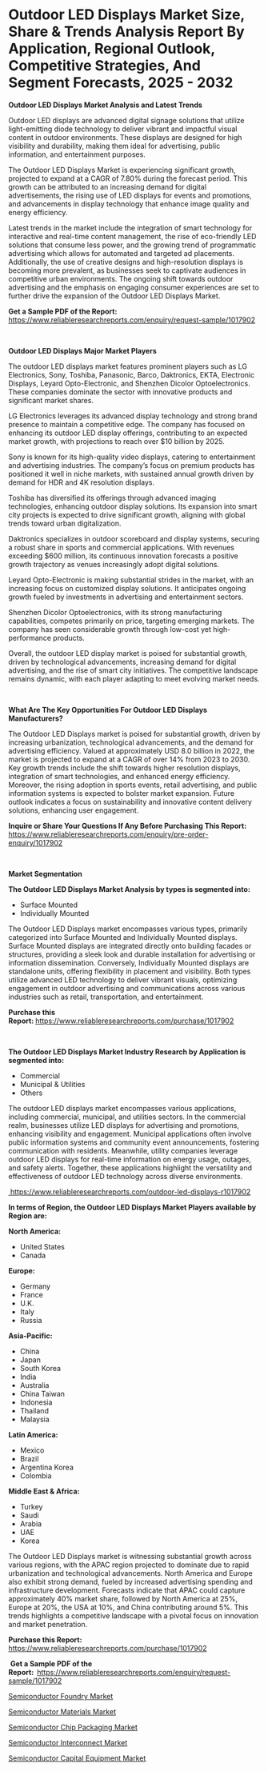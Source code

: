 <p><h1>Outdoor LED Displays Market Size, Share & Trends Analysis Report By Application, Regional Outlook, Competitive Strategies, And Segment Forecasts, 2025 - 2032</h1></p><p><strong>Outdoor LED Displays Market Analysis and Latest Trends</strong></p>
<p><p>Outdoor LED displays are advanced digital signage solutions that utilize light-emitting diode technology to deliver vibrant and impactful visual content in outdoor environments. These displays are designed for high visibility and durability, making them ideal for advertising, public information, and entertainment purposes.</p><p>The Outdoor LED Displays Market is experiencing significant growth, projected to expand at a CAGR of 7.80% during the forecast period. This growth can be attributed to an increasing demand for digital advertisements, the rising use of LED displays for events and promotions, and advancements in display technology that enhance image quality and energy efficiency. </p><p>Latest trends in the market include the integration of smart technology for interactive and real-time content management, the rise of eco-friendly LED solutions that consume less power, and the growing trend of programmatic advertising which allows for automated and targeted ad placements. Additionally, the use of creative designs and high-resolution displays is becoming more prevalent, as businesses seek to captivate audiences in competitive urban environments. The ongoing shift towards outdoor advertising and the emphasis on engaging consumer experiences are set to further drive the expansion of the Outdoor LED Displays Market.</p></p>
<p><strong>Get a Sample PDF of the Report:&nbsp;</strong> <a href="https://www.reliableresearchreports.com/enquiry/request-sample/1017902?utm_campaign=41&utm_medium=2&utm_source=Github&utm_content=ia&utm_term=06042025&utm_id=outdoor-led-displays">https://www.reliableresearchreports.com/enquiry/request-sample/1017902</a></p>
<p>&nbsp;</p>
<p><strong>Outdoor LED Displays Major Market Players</strong></p>
<p><p>The outdoor LED displays market features prominent players such as LG Electronics, Sony, Toshiba, Panasonic, Barco, Daktronics, EKTA, Electronic Displays, Leyard Opto-Electronic, and Shenzhen Dicolor Optoelectronics. These companies dominate the sector with innovative products and significant market shares.</p><p>LG Electronics leverages its advanced display technology and strong brand presence to maintain a competitive edge. The company has focused on enhancing its outdoor LED display offerings, contributing to an expected market growth, with projections to reach over $10 billion by 2025.</p><p>Sony is known for its high-quality video displays, catering to entertainment and advertising industries. The company’s focus on premium products has positioned it well in niche markets, with sustained annual growth driven by demand for HDR and 4K resolution displays.</p><p>Toshiba has diversified its offerings through advanced imaging technologies, enhancing outdoor display solutions. Its expansion into smart city projects is expected to drive significant growth, aligning with global trends toward urban digitalization.</p><p>Daktronics specializes in outdoor scoreboard and display systems, securing a robust share in sports and commercial applications. With revenues exceeding $600 million, its continuous innovation forecasts a positive growth trajectory as venues increasingly adopt digital solutions.</p><p>Leyard Opto-Electronic is making substantial strides in the market, with an increasing focus on customized display solutions. It anticipates ongoing growth fueled by investments in advertising and entertainment sectors.</p><p>Shenzhen Dicolor Optoelectronics, with its strong manufacturing capabilities, competes primarily on price, targeting emerging markets. The company has seen considerable growth through low-cost yet high-performance products.</p><p>Overall, the outdoor LED display market is poised for substantial growth, driven by technological advancements, increasing demand for digital advertising, and the rise of smart city initiatives. The competitive landscape remains dynamic, with each player adapting to meet evolving market needs.</p></p>
<p>&nbsp;</p>
<p><strong>What Are The Key Opportunities For Outdoor LED Displays Manufacturers?</strong></p>
<p><p>The Outdoor LED Displays market is poised for substantial growth, driven by increasing urbanization, technological advancements, and the demand for advertising efficiency. Valued at approximately USD 8.0 billion in 2022, the market is projected to expand at a CAGR of over 14% from 2023 to 2030. Key growth trends include the shift towards higher resolution displays, integration of smart technologies, and enhanced energy efficiency. Moreover, the rising adoption in sports events, retail advertising, and public information systems is expected to bolster market expansion. Future outlook indicates a focus on sustainability and innovative content delivery solutions, enhancing user engagement.</p></p>
<p><strong>Inquire or Share Your Questions If Any Before Purchasing This Report:</strong> <a href="https://www.reliableresearchreports.com/enquiry/pre-order-enquiry/1017902?utm_campaign=41&utm_medium=2&utm_source=Github&utm_content=ia&utm_term=06042025&utm_id=outdoor-led-displays">https://www.reliableresearchreports.com/enquiry/pre-order-enquiry/1017902</a></p>
<p>&nbsp;</p>
<p><strong>Market Segmentation</strong></p>
<p><strong>The Outdoor LED Displays Market Analysis by types is segmented into:</strong></p>
<p><ul><li>Surface Mounted</li><li>Individually Mounted</li></ul></p>
<p><p>The Outdoor LED Displays market encompasses various types, primarily categorized into Surface Mounted and Individually Mounted displays. Surface Mounted displays are integrated directly onto building facades or structures, providing a sleek look and durable installation for advertising or information dissemination. Conversely, Individually Mounted displays are standalone units, offering flexibility in placement and visibility. Both types utilize advanced LED technology to deliver vibrant visuals, optimizing engagement in outdoor advertising and communications across various industries such as retail, transportation, and entertainment.</p></p>
<p><strong>Purchase this Report:&nbsp;</strong><a href="https://www.reliableresearchreports.com/purchase/1017902?utm_campaign=41&utm_medium=2&utm_source=Github&utm_content=ia&utm_term=06042025&utm_id=outdoor-led-displays">https://www.reliableresearchreports.com/purchase/1017902</a></p>
<p>&nbsp;</p>
<p><strong>The Outdoor LED Displays Market Industry Research by Application is segmented into:</strong></p>
<p><ul><li>Commercial</li><li>Municipal & Utilities</li><li>Others</li></ul></p>
<p><p>The outdoor LED displays market encompasses various applications, including commercial, municipal, and utilities sectors. In the commercial realm, businesses utilize LED displays for advertising and promotions, enhancing visibility and engagement. Municipal applications often involve public information systems and community event announcements, fostering communication with residents. Meanwhile, utility companies leverage outdoor LED displays for real-time information on energy usage, outages, and safety alerts. Together, these applications highlight the versatility and effectiveness of outdoor LED technology across diverse environments.</p></p>
<p><a href="https://www.reliableresearchreports.com/outdoor-led-displays-r1017902?utm_campaign=41&utm_medium=2&utm_source=Github&utm_content=ia&utm_term=06042025&utm_id=outdoor-led-displays">&nbsp;https://www.reliableresearchreports.com/outdoor-led-displays-r1017902</a></p>
<p><strong>In terms of Region, the Outdoor LED Displays Market Players available by Region are:</strong></p>
<p>
    <p> <strong> North America: </strong>
        <ul>
            <li>United States</li>
            <li>Canada</li>
        </ul>
        </p> 
    <p> <strong> Europe: </strong>
        <ul>
            <li>Germany</li>
            <li>France</li>
            <li>U.K.</li>
            <li>Italy</li>
            <li>Russia</li>
        </ul>
        </p> 
    <p> <strong> Asia-Pacific: </strong>
        <ul>
            <li>China</li>
            <li>Japan</li>
            <li>South Korea</li>
            <li>India</li>
            <li>Australia</li>
            <li>China Taiwan</li>
            <li>Indonesia</li>
            <li>Thailand</li>
            <li>Malaysia</li>
        </ul>
        </p> 
    <p> <strong> Latin America: </strong>
        <ul>
            <li>Mexico</li>
            <li>Brazil</li>
            <li>Argentina Korea</li>
            <li>Colombia</li>
        </ul>
        </p> 
    <p> <strong> Middle East & Africa: </strong>
        <ul>
            <li>Turkey</li>
            <li>Saudi</li>
            <li>Arabia</li>
            <li>UAE</li>
            <li>Korea</li>
        </ul>
    </p>
    </p>
<p><p>The Outdoor LED Displays market is witnessing substantial growth across various regions, with the APAC region projected to dominate due to rapid urbanization and technological advancements. North America and Europe also exhibit strong demand, fueled by increased advertising spending and infrastructure development. Forecasts indicate that APAC could capture approximately 40% market share, followed by North America at 25%, Europe at 20%, the USA at 10%, and China contributing around 5%. This trends highlights a competitive landscape with a pivotal focus on innovation and market penetration.</p></p>
<p><strong>Purchase this Report: </strong><a href="https://www.reliableresearchreports.com/purchase/1017902?utm_campaign=41&utm_medium=2&utm_source=Github&utm_content=ia&utm_term=06042025&utm_id=outdoor-led-displays">https://www.reliableresearchreports.com/purchase/1017902</a></p>
<p>&nbsp;<strong>Get a Sample PDF of the Report:&nbsp;&nbsp;</strong><a href="https://www.reliableresearchreports.com/enquiry/request-sample/1017902?utm_campaign=41&utm_medium=2&utm_source=Github&utm_content=ia&utm_term=06042025&utm_id=outdoor-led-displays">https://www.reliableresearchreports.com/enquiry/request-sample/1017902</a></p>
<p><strong></strong></p>
<p><p><a href="https://github.com/naingbiner7i/Market-Research-Report-List-1/blob/main/semiconductor-foundry-market.md?utm_campaign=41&utm_medium=2&utm_source=Github&utm_content=ia&utm_term=06042025&utm_id=outdoor-led-displays">Semiconductor Foundry Market</a></p><p><a href="https://github.com/zdybelzinn/Market-Research-Report-List-1/blob/main/semiconductor-materials-market.md?utm_campaign=41&utm_medium=2&utm_source=Github&utm_content=ia&utm_term=06042025&utm_id=outdoor-led-displays">Semiconductor Materials Market</a></p><p><a href="https://github.com/siwerhommer97/Market-Research-Report-List-1/blob/main/semiconductor-chip-packaging-market.md?utm_campaign=41&utm_medium=2&utm_source=Github&utm_content=ia&utm_term=06042025&utm_id=outdoor-led-displays">Semiconductor Chip Packaging Market</a></p><p><a href="https://github.com/tabormahay2f/Market-Research-Report-List-1/blob/main/semiconductor-interconnect-market.md?utm_campaign=41&utm_medium=2&utm_source=Github&utm_content=ia&utm_term=06042025&utm_id=outdoor-led-displays">Semiconductor Interconnect Market</a></p><p><a href="https://github.com/baatetoshda/Market-Research-Report-List-1/blob/main/semiconductor-capital-equipment-market.md?utm_campaign=41&utm_medium=2&utm_source=Github&utm_content=ia&utm_term=06042025&utm_id=outdoor-led-displays">Semiconductor Capital Equipment Market</a></p></p>
